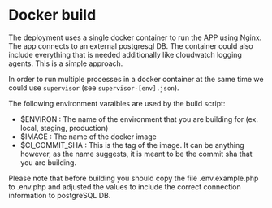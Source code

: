 # Docker build

The deployment uses a single docker container to run the APP using Nginx. The app connects to an external postgresql DB. The container could also include everything that is needed additionally like cloudwatch logging agents. This is a simple approach.

In order to run multiple processes in a docker container at the same time we could use `supervisor` (see `supervisor-[env].json`).

The following environment varaibles are used by the build script:

- $ENVIRON : The name of the environment that you are building for (ex. local, staging, production)
- $IMAGE   : The name of the docker image 
- $CI_COMMIT_SHA : This is the tag of the image. It can be anything however, as the name suggests, it is meant to be the commit sha that you are building.

Please note that before building you should copy the file .env.example.php to .env.php and adjusted the values to include the correct connection information to postgreSQL DB.

